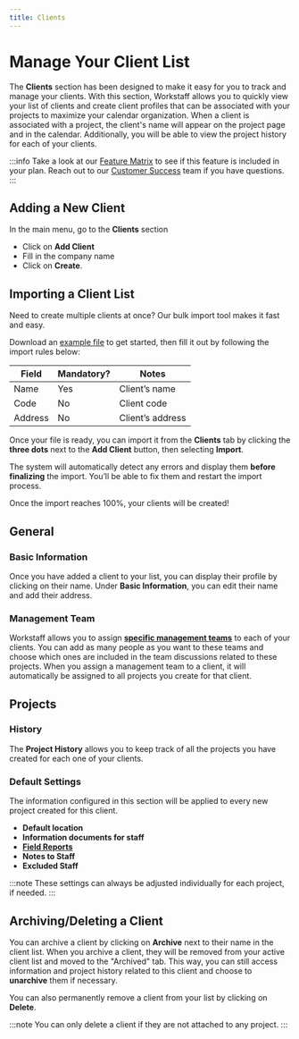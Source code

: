 ```yaml
--- 
title: Clients
---
```


# Manage Your Client List

The **Clients** section has been designed to make it easy for you to track and manage your clients. With this section, Workstaff allows you to quickly view your list of clients and create client profiles that can be associated with your projects to maximize your calendar organization.
When a client is associated with a project, the client's name will appear on the project page and in the calendar. Additionally, you will be able to view the project history for each of your clients.

:::info
Take a look at our [Feature Matrix](../features-matrix.md) to see if this feature is included in your plan. Reach out to our [Customer Success](mailto:customer.success@workstaff.app) team if you have questions.
:::

## Adding a New Client
In the main menu, go to the **Clients** section
- Click on **Add Client**
- Fill in the company name
- Click on **Create**.

## Importing a Client List

Need to create multiple clients at once? Our bulk import tool makes it fast and easy.

Download an [example file](https://employer.workstaff.app/en/assets/import-templates/client-import.csv) to get started, then fill it out by following the import rules below:

| **Field** | **Mandatory?** | **Notes**        |
|-----------|---------------|------------------|
| Name      | Yes           | Client’s name    |
| Code      | No            | Client code      |
| Address   | No            | Client’s address |

Once your file is ready, you can import it from the **Clients** tab by clicking the **three dots** next to the **Add Client** button, then selecting **Import**.

The system will automatically detect any errors and display them **before finalizing** the import. You’ll be able to fix them and restart the import process.

Once the import reaches 100%, your clients will be created!

## General

### Basic Information
Once you have added a client to your list, you can display their profile by clicking on their name.
Under **Basic Information**, you can edit their name and add their address.

### Management Team
Workstaff allows you to assign [**specific management teams**](../scheduling/management-teams.md) to each of your clients. You can add as many people as you want to these teams and choose which ones are included in the team discussions related to these projects. When you assign a management team to a client, it will automatically be assigned to all projects you create for that client.

## Projects

### History
The **Project History** allows you to keep track of all the projects you have created for each one of your clients.

### Default Settings

The information configured in this section will be applied to every new project created for this client.

- **Default location**
- **Information documents for staff**
- [**Field Reports**](../addons/field-reports.md)
- **Notes to Staff**
- **Excluded Staff**

:::note
These settings can always be adjusted individually for each project, if needed.
:::

## Archiving/Deleting a Client
You can archive a client by clicking on **Archive** next to their name in the client list.
When you archive a client, they will be removed from your active client list and moved to the "Archived" tab. This way, you can still access information and project history related to this client and choose to **unarchive** them if necessary.

You can also permanently remove a client from your list by clicking on **Delete**.

:::note
You can only delete a client if they are not attached to any project.
:::


